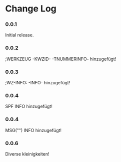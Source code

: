 # Change Log

### 0.0.1

Initial release.

### 0.0.2

;WERKZEUG -KWZID- -TNUMMERINFO- hinzugefügt!

### 0.0.3

;WZ-INFO: -INFO- hinzugefügt!

### 0.0.4

SPF INFO hinzugefügt!

### 0.0.4

MSG("") INFO hinzugefügt!

### 0.0.6

Diverse kleinigkeiten!
